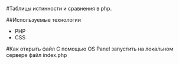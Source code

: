 #Таблицы истинности и сравнения в php.

##Используемые технологии
* PHP
* CSS

#Как открыть файл
С помощью OS Panel запустить на локальном сервере файл index.php

